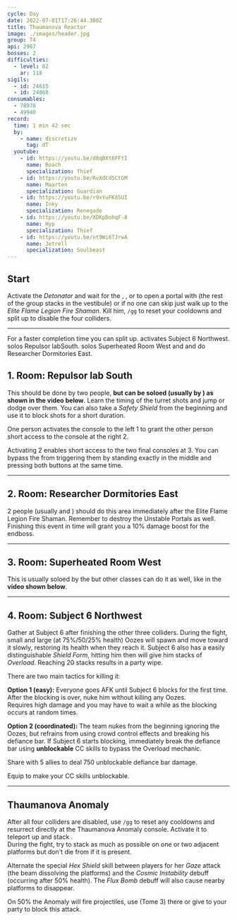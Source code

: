 ```yaml
---
cycle: Day
date: 2022-07-01T17:26:44.300Z
title: Thaumanova Reactor
image: ./images/header.jpg
group: T4
api: 2967
bosses: 2
difficulties:
  - level: 82
    ar: 118
sigils:
  - id: 24615
  - id: 24868
consumables:
  - 78978
  - 49940
record:
  time: 1 min 42 sec
  by:
    - name: discretize
      tag: dT
  youtube:
    - id: https://youtu.be/d8qBXt6FFtI
      name: Roach
      specialization: Thief
    - id: https://youtu.be/RvXdCd5CtGM
      name: Maarten
      specialization: Guardian
    - id: https://youtu.be/r9xYuFK85UI
      name: Inky
      specialization: Renegade
    - id: https://youtu.be/XDKpDohqF-8
      name: Hyp
      specialization: Thief
    - id: https://youtu.be/nt9Wi6TJrwA
      name: Jetrell
      specialization: Soulbeast
---
```


<Grid>
<GridItem xs="12" sm="8">

## Start

Activate the _Detonator_ and wait for the <Specialization name="Renegade"/>, <Specialization name="Weaver"/>, <Specialization name="Guardian"/> or <Specialization name="Daredevil"/> to open a portal with <Item id="78978"/> (the rest of the group stacks <Boon name="Might"/> in the vestibule) or if no one can skip just walk up to the _Elite Flame Legion Fire Shaman_. Kill him, `/gg` to reset your cooldowns and split up to disable the four colliders.

<Tabs>
<Tab specialization="Renegade">

<ProfessionVideo title="First skip" profession="Revenant" src="lEdoox14vME"/>

</Tab>

<Tab specialization="Weaver">

<ProfessionVideo title="First skip" profession="Weaver" timestamp="8" src="OjUvCp2h_04"/>

</Tab>

<Tab specialization="Guardian">

<ProfessionVideo title="First skip" profession="Guardian" timestamp="480" src="MmJTsOhdQeo"/>

</Tab>

<Tab specialization="Daredevil">

<ProfessionVideo title="First skip" profession="Thief" timestamp="217" src="Alpgs_GaZV0"/>

</Tab>
</Tabs>
</GridItem>

<GridItem xs="12" sm="4">

<MDImage src="images/fire_shaman.jpg" caption="The Elite Flame Legion Fire Shaman"/>

</GridItem>

</Grid>

---

<Grid>
<GridItem xs="12" sm="12">

<Warning>

For a faster completion time you can split up. <Specialization name="Berserker"/> activates Subject 6 <Label>Northwest</Label>. <Specialization name="Guardian"/> solos Repulsor lab<Label>South</Label>. <Specialization name="Weaver"/> solos Superheated Room <Label>West</Label> and <Specialization name="Renegade"/> and <Specialization name="Soulbeast"/> do Researcher Dormitories <Label>East</Label>.

</Warning>
</GridItem>

<GridItem sm="6">

## 1. Room: Repulsor lab <Label>South</Label>

This should be done by two people, **but can be soloed (usually by <Specialization name="Guardian"/>) as shown in the video below**. Learn the timing of the turret shots and jump or dodge over them. You can also take a _Safety Shield_ from the beginning and use it to block shots for a short duration.

One person activates the console to the left <Label>1</Label> to grant the other person short access to the console at the right <Label>2</Label>.

Activating <Label>2</Label> enables short access to the two final consoles at <Label>3</Label>. You can bypass the <Condition name="Immobile"/> from triggering them by standing exactly in the middle and pressing both buttons at the same time.

<ProfessionVideo title="Repulsor lab solo (any class)" profession="Guardian" timestamp="545" src="MmJTsOhdQeo"/>

</GridItem>

<GridItem sm="6">

<MDImage src="images/turret_room.jpg" caption="Golems patrol in the turret room"/>

</GridItem>

</Grid>

---

<Grid>
<GridItem sm="8">

## 2. Room: Researcher Dormitories <Label>East</Label>

2 people (usually <Specialization name="Renegade"/> and <Specialization name="Soulbeast"/>) should do this area immediately after the Elite Flame Legion Fire Shaman. Remember to destroy the Unstable Portals as well. Finishing this event in time will grant you a 10% damage boost for the endboss.
</GridItem>

<GridItem sm="4">

<MDImage src="images/researcher_dormitories.jpg" caption="The Researcher Dormitories"/>

</GridItem>
</Grid>

---

<Grid>
<GridItem sm="8">

## 3. Room: Superheated Room <Label>West</Label>

This is usually soloed by the <Specialization name="Weaver"/> but other classes can do it as well, like in the **video shown below**.

<Tabs>
<Tab specialization="renegade">
<ProfessionVideo title="Heatroom solo" profession="Renegade" timestamp="0" src="jfat_6yDqV4"/>
</Tab>

<Tab specialization="Weaver">
<ProfessionVideo title="Heatroom solo" profession="Weaver" timestamp="28" src="OjUvCp2h_04"/>
</Tab>

<Tab specialization="Guardian">
<ProfessionVideo title="Heatroom solo" profession="Guardian" timestamp="519" src="MmJTsOhdQeo"/>
</Tab>

<Tab specialization="Soulbeast">
<ProfessionVideo title="Heatroom solo" profession="Soulbeast" timestamp="152" src="3Zc_ZJqPD0s"/>
</Tab>

<Tab specialization="Berserker">
<ProfessionVideo title="Heatroom solo" profession="Berserker" timestamp="160" src="REnmbN7sZFQ"/>
</Tab>

<Tab specialization="Daredevil">
<ProfessionVideo title="Heatroom solo" profession="Daredevil" timestamp="241" src="Alpgs_GaZV0"/>
</Tab>
</Tabs>
</GridItem>
<GridItem sm="4">

<MDImage src="images/superheated_room.jpg" caption="The Superheated Room"/>

</GridItem>

</Grid>

---

<Grid>
<GridItem>

## 4. Room: Subject 6 <Label>Northwest</Label>

Gather at Subject 6 after finishing the other three colliders. During the fight, small and large (at 75%/50/25% health) Oozes will spawn and move toward it slowly, restoring its health when they reach it. Subject 6 also has a easily distinguishable _Shield Form_, hitting him then will give him stacks of _Overload_. Reaching 20 stacks results in a party wipe.

There are two main tactics for killing it:

**Option 1 (easy):** Everyone goes AFK until Subject 6 blocks for the first time. After the blocking is over, nuke him without killing any Oozes.  
Requires high damage and you may have to wait a while as the blocking occurs at random times.

**Option 2 (coordinated):** The team nukes from the beginning ignoring the Oozes, but refrains from using crowd control effects and breaking his defiance bar. If Subject 6 starts blocking, immediately break the defiance bar using **unblockable** CC skills to bypass the Overload mechanic.

<Tabs>
<Tab specialization="Daredevil">

Share <Skill id="13132"/> with 5 allies to deal 750 unblockable defiance bar damage.
</Tab>

<Tab specialization="Berserker">

Equip <Skill id="14404"/> to make your CC skills unblockable.
</Tab>
</Tabs>

</GridItem>

<GridItem>

<MDImage src="images/subject_6_block.jpg" caption="Subject 6 in block mode"/>

</GridItem>
</Grid>

---

<Grid>
<GridItem sm="8">

## Thaumanova Anomaly

After all four colliders are disabled, use `/gg` to reset any cooldowns and resurrect directly at the Thaumanova Anomaly console. Activate it to teleport up and stack <Boon name="Might"/>.  
During the fight, try to stack as much as possible on one or two adjacent platforms but don't die from <Instability name="Social Awkwardness"/> if it is present.

Alternate the special _Hex Shield_ skill between players for her _Gaze_ attack (the beam dissolving the platforms) and the _Cosmic Instability_ debuff (occurring after 50% health). The _Flux Bomb_ debuff will also cause nearby platforms to disappear.
</GridItem>

<GridItem sm="4">
<Tabs>

<Tab specialization="guardian">

On 50% the Anomaly will fire projectiles, use <Skill name="Chapter 3: Valiant Bulwark"/> (Tome 3) there or give <Boon name="aegis"/> to your party to block this attack.
</Tab>
</Tabs>
</GridItem>
</Grid>

<MDImage src="images/thaumanova_anomaly.jpg" caption="The Thaumanova Anomaly"/>
